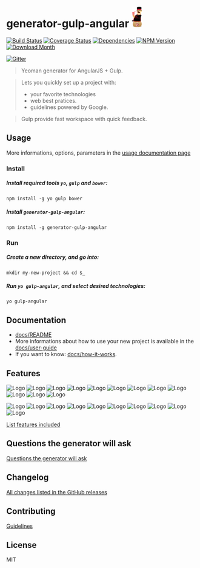 # generator-gulp-angular ![Logo](generators/app/templates/src/assets/images/generator-gulp-angular-logo.png)

[![Build Status](https://img.shields.io/travis/Swiip/generator-gulp-angular/master.svg?style=flat-square)](http://travis-ci.org/Swiip/generator-gulp-angular)
[![Coverage Status](https://img.shields.io/codecov/c/github/Swiip/generator-gulp-angular.svg?style=flat-square)](http://codecov.io/github/Swiip/generator-gulp-angular?branch=master)
[![Dependencies](http://img.shields.io/david/Swiip/generator-gulp-angular.svg?style=flat-square)](https://david-dm.org/eleven-labs/generator-gulp-angular)
[![NPM Version](http://img.shields.io/npm/v/generator-gulp-angular.svg?style=flat-square)](https://www.npmjs.org/package/generator-gulp-angular)
[![Download Month](http://img.shields.io/npm/dm/generator-gulp-angular.svg?style=flat-square)](https://www.npmjs.org/package/generator-gulp-angular)

[![Gitter](http://img.shields.io/badge/Gitter-room-brightgreen.svg?style=flat-square)](https://gitter.im/Swiip/generator-gulp-angular)

> Yeoman generator for AngularJS + Gulp.

> Lets you quickly set up a project with:
> * your favorite technologies
> * web best pratices.
> * guidelines powered by Google.

> Gulp provide fast workspace with quick feedback.


## Usage

More informations, options, parameters in the [usage documentation page](docs/usage.md)

### Install

##### Install required tools `yo`, `gulp` and `bower`:
```
npm install -g yo gulp bower
```

##### Install `generator-gulp-angular`:
```
npm install -g generator-gulp-angular
```


### Run

##### Create a new directory, and go into:
```
mkdir my-new-project && cd $_
```

##### Run `yo gulp-angular`, and select desired technologies:
```
yo gulp-angular
```

## Documentation

* [docs/README](docs/README.md)
* More informations about how to use your new project is available in the [docs/user-guide](docs/user-guide.md)
* If you want to know: [docs/how-it-works](docs/how-it-works.md).


## Features

![Logo](docs/assets/gulp.png)
![Logo](docs/assets/angular.png)
![Logo](docs/assets/bootstrap.png)
![Logo](docs/assets/materialdesign.png)
![Logo](docs/assets/foundation.png)
![Logo](docs/assets/bower.png)
![Logo](docs/assets/webpack.png)
![Logo](docs/assets/karma.png)
![Logo](docs/assets/istanbul.png)
![Logo](docs/assets/browsersync.png)
![Logo](docs/assets/jasmine.png)
![Logo](docs/assets/protractor.png)

![Logo](docs/assets/babel.png)
![Logo](docs/assets/coffeescript.png)
![Logo](docs/assets/typescript.png)
![Logo](docs/assets/traceur.png)
![Logo](docs/assets/sass.png)
![Logo](docs/assets/less.png)
![Logo](docs/assets/stylus.png)
![Logo](docs/assets/jade.png)
![Logo](docs/assets/haml.png)
![Logo](docs/assets/handlebars.png)

[List features included](docs/usage.md#features-included-in-the-gulpfile)


## Questions the generator will ask

[Questions the generator will ask](docs/usage.md#questions-the-generator-will-ask)


## Changelog

[All changes listed in the GitHub releases](https://github.com/Swiip/generator-gulp-angular/releases)


## Contributing

[Guidelines](CONTRIBUTING.md)


## License

MIT

